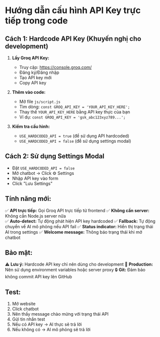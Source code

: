 # Hướng dẫn cấu hình API Key trực tiếp trong code

## Cách 1: Hardcode API Key (Khuyến nghị cho development)

1. **Lấy Groq API Key:**
   - Truy cập: https://console.groq.com/
   - Đăng ký/Đăng nhập
   - Tạo API key mới
   - Copy API key

2. **Thêm vào code:**
   - Mở file `js/script.js`
   - Tìm dòng: `const GROQ_API_KEY = 'YOUR_API_KEY_HERE';`
   - Thay thế `YOUR_API_KEY_HERE` bằng API key thực của bạn
   - Ví dụ: `const GROQ_API_KEY = 'gsk_abc123xyz789...';`

3. **Kiểm tra cấu hình:**
   - `USE_HARDCODED_API = true` (để sử dụng API hardcoded)
   - `USE_HARDCODED_API = false` (để sử dụng settings modal)

## Cách 2: Sử dụng Settings Modal

- Đặt `USE_HARDCODED_API = false`
- Mở chatbot → Click ⚙️ Settings
- Nhập API key vào form
- Click "Lưu Settings"

## Tính năng mới:

✅ **API trực tiếp:** Gọi Groq API trực tiếp từ frontend
✅ **Không cần server:** Không cần Node.js server nữa  
✅ **Auto-detect:** Tự động phát hiện API key hardcoded
✅ **Fallback:** Tự động chuyển về AI mô phỏng nếu API fail
✅ **Status indicator:** Hiển thị trạng thái AI trong settings
✅ **Welcome message:** Thông báo trạng thái khi mở chatbot

## Bảo mật:

⚠️ **Lưu ý:** Hardcode API key chỉ nên dùng cho development
📝 **Production:** Nên sử dụng environment variables hoặc server proxy
🔒 **Git:** Đảm bảo không commit API key lên GitHub

## Test:

1. Mở website
2. Click chatbot
3. Nên thấy message chào mừng với trạng thái API
4. Gửi tin nhắn test
5. Nếu có API key → AI thực sẽ trả lời
6. Nếu không có → AI mô phỏng sẽ trả lời
